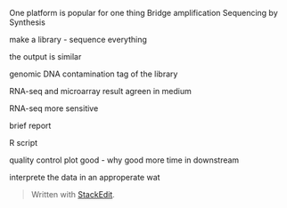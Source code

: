 One platform is popular for one thing
Bridge amplification 
Sequencing by Synthesis

make a library - sequence everything

the output is similar

genomic DNA contamination
tag of the library

RNA-seq and microarray result agreen in medium

RNA-seq more sensitive

brief report

R script

quality control plot
good - why good more time in downstream

interprete the data in an approperate wat
> Written with [StackEdit](https://stackedit.io/).
<!--stackedit_data:
eyJoaXN0b3J5IjpbLTIyNTM5MzkxOSwxMDg0NzA3OTQ1LC0xND
Y4MjgzNDMxLC0zMzkzOTk1NjcsLTg0MzcyNjY3NiwtMzM3MTc4
NDgxLDIwMzU2NjgxNTcsNzMwOTk4MTE2XX0=
-->